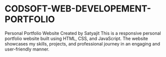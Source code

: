# CODSOFT-WEB-DEVELOPEMENT-PORTFOLIO
Personal Portfolio Website Created by Satyajit This is a responsive personal portfolio website built using HTML, CSS, and JavaScript. The website showcases my skills, projects, and professional journey in an engaging and user-friendly manner.
